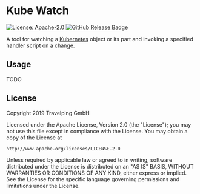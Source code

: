 # Kube Watch

[![License: Apache-2.0][Apache 2.0 Badge]][Apache 2.0]
[![GitHub Release Badge]][GitHub Releases]

A tool for watching a [Kubernetes] object or its part and invoking a specified
handler script on a change.

## Usage

TODO

## License

Copyright 2019 Travelping GmbH

Licensed under the Apache License, Version 2.0 (the "License");
you may not use this file except in compliance with the License.
You may obtain a copy of the License at

    http://www.apache.org/licenses/LICENSE-2.0

Unless required by applicable law or agreed to in writing, software
distributed under the License is distributed on an "AS IS" BASIS,
WITHOUT WARRANTIES OR CONDITIONS OF ANY KIND, either express or implied.
See the License for the specific language governing permissions and
limitations under the License.

<!-- Links -->

[Docker]: https://docs.docker.com
[Kubernetes]: https://kubernetes.io

<!-- Badges -->

[Apache 2.0]: https://opensource.org/licenses/Apache-2.0
[Apache 2.0 Badge]: https://img.shields.io/badge/License-Apache%202.0-yellowgreen.svg?style=flat-square
[GitHub Releases]: https://github.com/travelping/kube-watch/releases
[GitHub Release Badge]: https://img.shields.io/github/release/travelping/kube-watch/all.svg?style=flat-square
